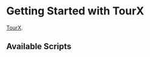 # Getting Started with TourX

[TourX](https://github.com/facebook/create-react-app).

## Available Scripts

